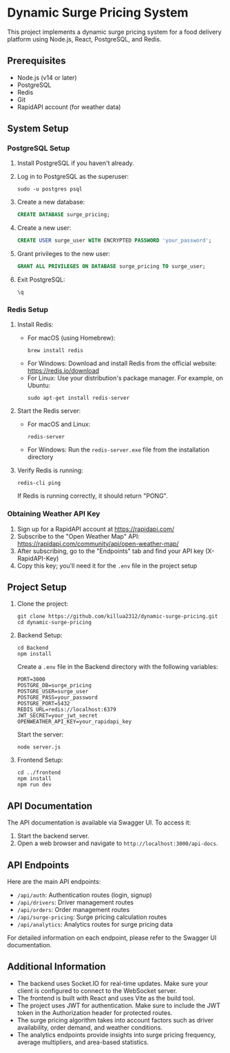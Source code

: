 # Dynamic Surge Pricing System

This project implements a dynamic surge pricing system for a food delivery platform using Node.js, React, PostgreSQL, and Redis.

## Prerequisites

- Node.js (v14 or later)
- PostgreSQL
- Redis
- Git
- RapidAPI account (for weather data)

## System Setup

### PostgreSQL Setup

1. Install PostgreSQL if you haven't already.
2. Log in to PostgreSQL as the superuser:

   ```
   sudo -u postgres psql
   ```

3. Create a new database:

   ```sql
   CREATE DATABASE surge_pricing;
   ```

4. Create a new user:

   ```sql
   CREATE USER surge_user WITH ENCRYPTED PASSWORD 'your_password';
   ```

5. Grant privileges to the new user:

   ```sql
   GRANT ALL PRIVILEGES ON DATABASE surge_pricing TO surge_user;
   ```

6. Exit PostgreSQL:

   ```
   \q
   ```

### Redis Setup

1. Install Redis:

   - For macOS (using Homebrew):
     ```
     brew install redis
     ```
   - For Windows:
     Download and install Redis from the official website: https://redis.io/download
   - For Linux:
     Use your distribution's package manager. For example, on Ubuntu:
     ```
     sudo apt-get install redis-server
     ```

2. Start the Redis server:

   - For macOS and Linux:
     ```
     redis-server
     ```
   - For Windows:
     Run the `redis-server.exe` file from the installation directory

3. Verify Redis is running:
   ```
   redis-cli ping
   ```
   If Redis is running correctly, it should return "PONG".

### Obtaining Weather API Key

1. Sign up for a RapidAPI account at https://rapidapi.com/
2. Subscribe to the "Open Weather Map" API: https://rapidapi.com/community/api/open-weather-map/
3. After subscribing, go to the "Endpoints" tab and find your API key (X-RapidAPI-Key)
4. Copy this key; you'll need it for the `.env` file in the project setup

## Project Setup

1. Clone the project:

   ```
   git clone https://github.com/killua2312/dynamic-surge-pricing.git
   cd dynamic-surge-pricing
   ```

2. Backend Setup:

   ```
   cd Backend
   npm install
   ```

   Create a `.env` file in the Backend directory with the following variables:

   ```
   PORT=3000
   POSTGRE_DB=surge_pricing
   POSTGRE_USER=surge_user
   POSTGRE_PASS=your_password
   POSTGRE_PORT=5432
   REDIS_URL=redis://localhost:6379
   JWT_SECRET=your_jwt_secret
   OPENWEATHER_API_KEY=your_rapidapi_key
   ```

   Start the server:

   ```
   node server.js
   ```

3. Frontend Setup:

   ```
   cd ../frontend
   npm install
   npm run dev
   ```

## API Documentation

The API documentation is available via Swagger UI. To access it:

1. Start the backend server.
2. Open a web browser and navigate to `http://localhost:3000/api-docs`.

## API Endpoints

Here are the main API endpoints:

- `/api/auth`: Authentication routes (login, signup)
- `/api/drivers`: Driver management routes
- `/api/orders`: Order management routes
- `/api/surge-pricing`: Surge pricing calculation routes
- `/api/analytics`: Analytics routes for surge pricing data

For detailed information on each endpoint, please refer to the Swagger UI documentation.

## Additional Information

- The backend uses Socket.IO for real-time updates. Make sure your client is configured to connect to the WebSocket server.
- The frontend is built with React and uses Vite as the build tool.
- The project uses JWT for authentication. Make sure to include the JWT token in the Authorization header for protected routes.
- The surge pricing algorithm takes into account factors such as driver availability, order demand, and weather conditions.
- The analytics endpoints provide insights into surge pricing frequency, average multipliers, and area-based statistics.
